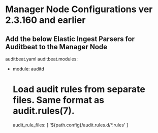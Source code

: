 # Manager Node Configurations ver 2.3.160 and earlier
## Add the below Elastic Ingest Parsers for Auditbeat to the Manager Node




auditbeat.yaml
auditbeat.modules:

- module: auditd
  # Load audit rules from separate files. Same format as audit.rules(7).
  audit_rule_files: [ '${path.config}/audit.rules.d/*.rules' ]
